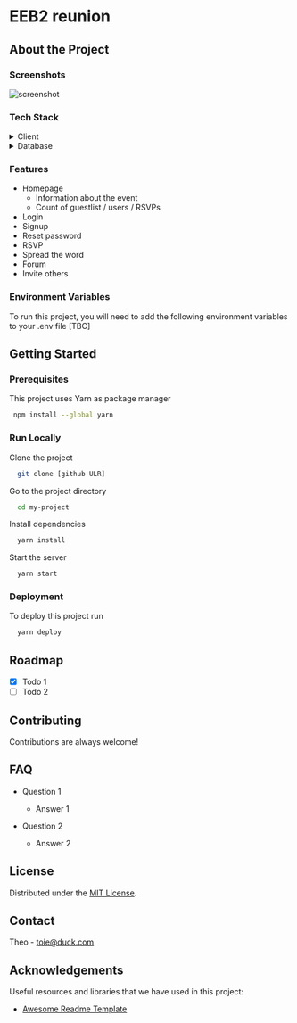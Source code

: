 # EEB2 reunion

## About the Project

### Screenshots
<img src="https://placehold.co/600x400?text=Your+Screenshot+here" alt="screenshot" />


<!-- TechStack -->
### Tech Stack

<details>
  <summary>Client</summary>
  <ul>
    <li><a href="https://www.typescriptlang.org/](https://flask.palletsprojects.com/en/2.2.x/">Python Flask</a></li>
    <li><a href="https://getbootstrap.com/docs/3.4/css/">Bootstrap CSS</a></li>
  </ul>
</details>

<details>
<summary>Database</summary>
  <ul>
    <li><a href="https://www.mysql.com/">MySQL</a></li>
  </ul>
</details>

### Features

- Homepage
    - Information about the event
    - Count of guestlist / users / RSVPs
- Login 
- Signup 
- Reset password 
- RSVP
- Spread the word
- Forum
- Invite others

### Environment Variables

To run this project, you will need to add the following environment variables to your .env file
[TBC]

## Getting Started

### Prerequisites

This project uses Yarn as package manager

```bash
 npm install --global yarn
```

### Run Locally

Clone the project

```bash
  git clone [github ULR]
```

Go to the project directory

```bash
  cd my-project
```

Install dependencies

```bash
  yarn install
```

Start the server

```bash
  yarn start
```

### Deployment

To deploy this project run

```bash
  yarn deploy
```

## Roadmap

* [x] Todo 1
* [ ] Todo 2

## Contributing

Contributions are always welcome!


## FAQ

- Question 1
  + Answer 1

- Question 2
  + Answer 2

## License

Distributed under the [MIT License](https://choosealicense.com/licenses/mit/).

## Contact

Theo - toie@duck.com

## Acknowledgements

Useful resources and libraries that we have used in this project:

 - [Awesome Readme Template](https://github.com/Louis3797/awesome-readme-template)


